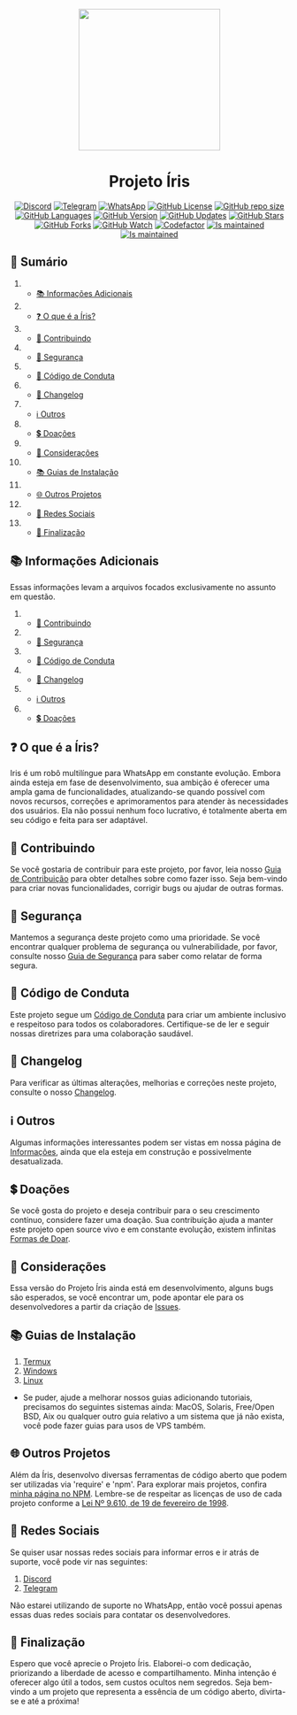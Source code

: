 
<p align="center">
	<img src="https://github.com/KillovSky/Iris/assets/55511420/33852679-aaa5-4ace-b4f3-f40f9ade72c7" width="256" height="256">
	<h1 align="center">Projeto Íris</h1>
</p>
<p align="center">
	<a href="https://discord.gg/ZtN9UH7XZu"><img alt="Discord" src="https://img.shields.io/discord/1000544206596608001?color=blue&label=Discord&style=flat-square"></a>
	<a href="https://t.me/PROJETOIRIS"><img alt="Telegram" src="https://img.shields.io/badge/Telegram-Online-blue?style=flat-square"></a>
	<a href="https://bit.ly/BOT-IRIS"><img alt="WhatsApp" src="https://img.shields.io/badge/WhatsApp-Online-blue?style=flat-square"></a>
	<a href="https://github.com/KillovSky/iris/blob/main/LICENSE"><img alt="GitHub License" src="https://img.shields.io/github/license/KillovSky/Iris?color=blue&label=Licence&style=flat-square"></a>
	<a href="https://github.com/KillovSky/iris"><img alt="GitHub repo size" src="https://img.shields.io/github/repo-size/KillovSky/iris?label=Tamanho&style=flat-square"></a>
	<a href="https://github.com/KillovSky/iris"><img alt="GitHub Languages" src="https://img.shields.io/github/languages/count/KillovSky/Iris?label=Linguagens&style=flat-square"></a>
	<a href="https://github.com/KillovSky/iris/blob/main/package.json"><img alt="GitHub Version" src="https://img.shields.io/github/package-json/v/KillovSky/Iris?label=Build&style=flat-square"></a>
	<a href="https://github.com/KillovSky/iris/commits/main"><img alt="GitHub Updates" src="https://img.shields.io/github/commit-activity/y/KillovSky/Iris?label=Updates&style=flat-square"></a>
	<a href="https://github.com/KillovSky/iris/stargazers/"><img title="GitHub Stars" src="https://img.shields.io/github/stars/KillovSky/iris?label=Stars&style=flat-square"></a>
	<a href="https://github.com/KillovSky/iris/network/members"><img title="GitHub Forks" src="https://img.shields.io/github/forks/KillovSky/iris?label=Forks&style=flat-square"></a>
	<a href="https://github.com/KillovSky/iris/watchers"><img title="GitHub Watch" src="https://img.shields.io/github/watchers/KillovSky/iris?label=Watchers&style=flat-square"></a>
	<a href="https://www.codefactor.io/repository/github/killovsky/iris"><img alt="Codefactor" src="https://www.codefactor.io/repository/github/killovsky/iris/badge"></a>
	<a href="http://isitmaintained.com/project/killovsky/iris"><img alt="Is maintained" src="http://isitmaintained.com/badge/resolution/killovsky/iris.svg"></a>
	<a href="http://isitmaintained.com/project/killovsky/iris"><img alt="Is maintained" src="http://isitmaintained.com/badge/open/killovsky/iris.svg"></a>
</p>

## 📝 Sumário

1. - [📚 Informações Adicionais](#-informações-adicionais)
2. - [❓ O que é a Íris?](#-o-que-é-a-íris)
3. - [🤝 Contribuindo](#-contribuindo)
4. - [🔐 Segurança](#-segurança)
5. - [📜 Código de Conduta](#-código-de-conduta)
6. - [📖 Changelog](#-changelog)
7. - [ℹ️ Outros](#ℹ%EF%B8%8F-outros)
8. - [💲 Doações](#-doações)
9. - [📢 Considerações](#-considerações)
10. - [📚 Guias de Instalação](#-guias-de-instalação)
11. - [🌐 Outros Projetos](#-outros-projetos)
12. - [📱 Redes Sociais](#-redes-sociais)
13. - [🚀 Finalização](#-finalização)

## 📚 Informações Adicionais

Essas informações levam a arquivos focados exclusivamente no assunto em questão.

1. - [🤝 Contribuindo](https://github.com/KillovSky/Iris/blob/main/.github/CONTRIBUTING.md)
2. - [🔐 Segurança](https://github.com/KillovSky/Iris/blob/main/.github/SECURITY.md)
3. - [📜 Código de Conduta](https://github.com/KillovSky/Iris/blob/main/.github/CODE_OF_CONDUCT.md)
4. - [📖 Changelog](https://github.com/KillovSky/Iris/blob/main/.github/CHANGELOG.md)
5. - [ℹ️ Outros](http://htmlpreview.github.io/?https://raw.githubusercontent.com/KillovSky/Iris/main/lib/Wiki/About/index.html)
6. - [💲 Doações](https://github.com/killovsky#-fundings)

## ❓ O que é a Íris?

Iris é um robô multilíngue para WhatsApp em constante evolução. Embora ainda esteja em fase de desenvolvimento, sua ambição é oferecer uma ampla gama de funcionalidades, atualizando-se quando possível com novos recursos, correções e aprimoramentos para atender às necessidades dos usuários. Ela não possui nenhum foco lucrativo, é totalmente aberta em seu código e feita para ser adaptável.

## 🤝 Contribuindo

Se você gostaria de contribuir para este projeto, por favor, leia nosso [Guia de Contribuição](https://github.com/KillovSky/Iris/blob/main/.github/CONTRIBUTING.md) para obter detalhes sobre como fazer isso. Seja bem-vindo para criar novas funcionalidades, corrigir bugs ou ajudar de outras formas.

## 🔐 Segurança

Mantemos a segurança deste projeto como uma prioridade. Se você encontrar qualquer problema de segurança ou vulnerabilidade, por favor, consulte nosso [Guia de Segurança](https://github.com/KillovSky/Iris/blob/main/.github/SECURITY.md) para saber como relatar de forma segura.

## 📜 Código de Conduta

Este projeto segue um [Código de Conduta](https://github.com/KillovSky/Iris/blob/main/.github/CODE_OF_CONDUCT.md) para criar um ambiente inclusivo e respeitoso para todos os colaboradores. Certifique-se de ler e seguir nossas diretrizes para uma colaboração saudável.

## 📖 Changelog

Para verificar as últimas alterações, melhorias e correções neste projeto, consulte o nosso [Changelog](https://github.com/KillovSky/Iris/blob/main/.github/CHANGELOG.md).

## ℹ️ Outros

Algumas informações interessantes podem ser vistas em nossa página de [Informações](http://htmlpreview.github.io/?https://raw.githubusercontent.com/KillovSky/Iris/main/lib/Wiki/About/index.html), ainda que ela esteja em construção e possivelmente desatualizada.

## 💲 Doações

Se você gosta do projeto e deseja contribuir para o seu crescimento contínuo, considere fazer uma doação. Sua contribuição ajuda a manter este projeto open source vivo e em constante evolução, existem infinitas [Formas de Doar](https://github.com/killovsky#-fundings).

## 📢 Considerações

Essa versão do Projeto Íris ainda está em desenvolvimento, alguns bugs são esperados, se você encontrar um, pode apontar ele para os desenvolvedores a partir da criação de [Issues](https://github.com/KillovSky/Iris/issues/604).

## 📚 Guias de Instalação

1. [Termux](https://github.com/KillovSky/Iris/blob/main/lib/Wiki/Install/Termux.md)
2. [Windows](https://github.com/KillovSky/Iris/blob/main/lib/Wiki/Install/Windows.md)
3. [Linux](https://github.com/KillovSky/Iris/blob/main/lib/Wiki/Install/Linux.md)

- Se puder, ajude a melhorar nossos guias adicionando tutoriais, precisamos do seguintes sistemas ainda: MacOS, Solaris, Free/Open BSD, Aix ou qualquer outro guia relativo a um sistema que já não exista, você pode fazer guias para usos de VPS também.

## 🌐 Outros Projetos

Além da Íris, desenvolvo diversas ferramentas de código aberto que podem ser utilizadas via 'require' e 'npm'. Para explorar mais projetos, confira [minha página no NPM](https://www.npmjs.com/~killovsky). Lembre-se de respeitar as licenças de uso de cada projeto conforme a [Lei Nº 9.610, de 19 de fevereiro de 1998](https://www.planalto.gov.br/ccivil_03/leis/l9610.htm).

## 📱 Redes Sociais

Se quiser usar nossas redes sociais para informar erros e ir atrás de suporte, você pode vir nas seguintes:

1. [Discord](https://discord.gg/ZtN9UH7XZu)
2. [Telegram](https://t.me/PROJETOIRIS)

Não estarei utilizando de suporte no WhatsApp, então você possui apenas essas duas redes sociais para contatar os desenvolvedores.

## 🚀 Finalização

Espero que você aprecie o Projeto Íris. Elaborei-o com dedicação, priorizando a liberdade de acesso e compartilhamento. Minha intenção é oferecer algo útil a todos, sem custos ocultos nem segredos. Seja bem-vindo a um projeto que representa a essência de um código aberto, divirta-se e até a próxima!
